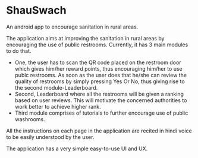 # ShauSwach
An android app to encourage sanitation in rural areas.

The application aims at improving the sanitation in rural areas by encouraging the use of public restrooms. Currently, it has 3 main modules to do that. 
- One, the user has to scan the QR code placed on the restroom door which gives him/her reward points, thus encouraging him/her to use publc restrooms. As soon as the user does that he/she can review the quality of restrooms by simply pressing Yes Or No, thus giving rise to the second module-Leaderboard.
- Second, Leaderboard where all the restrooms will be given a ranking based on user reviews. This will motivate the concerned authorities to work better to achieve higher rank. 
- Third module comprises of tutorials to further encourage use of public washrooms.

All the instructions on each page in the application are recited in hindi voice to be easily understood by the user.

The application has a very simple easy-to-use UI and UX.
